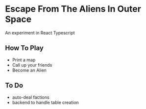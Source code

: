 # Escape From The Aliens In Outer Space

An experiment in React Typescript

## How To Play

- Print a map
- Call up your friends
- Become an Alien

## To Do
- auto-deal factions
- backend to handle table creation